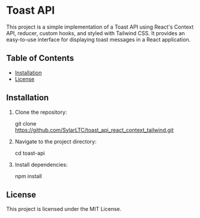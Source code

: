# Toast API

This project is a simple implementation of a Toast API using React's Context API, reducer, custom hooks, and styled with Tailwind CSS. It provides an easy-to-use interface for displaying toast messages in a React application.

## Table of Contents

- [Installation](#installation)
- [License](#license)

## Installation

1.  Clone the repository:

    git clone https://github.com/SylarLTC/toast_api_react_context_tailwind.git

2.  Navigate to the project directory:

    cd toast-api

3.  Install dependencies:

    npm install

## License

This project is licensed under the MIT License.
